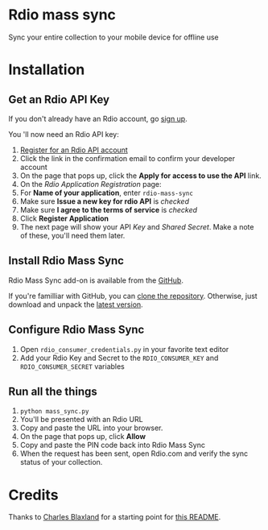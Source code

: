 # Rdio mass sync
Sync your entire collection to your mobile device for offline use

# Installation

## Get an Rdio API Key
If you don't already have an Rdio account, go [sign up](http://www.rdio.com/signup/).

You 'll now need an Rdio API key:

1. [Register for an Rdio API account](http://developer.rdio.com/member/register)
1. Click the link in the confirmation email to confirm your developer account
1. On the page that pops up, click the **Apply for access to use the API** link. 
1. On the *Rdio Application Registration* page:
 1. For **Name of your application**, enter `rdio-mass-sync`
 1. Make sure **Issue a new key for rdio API** is *checked*
 1. Make sure **I agree to the terms of service** is *checked*
 1. Click **Register Application**
1. The next page will show your API *Key* and *Shared Secret*. Make a note of these, you'll need them later.

## Install Rdio Mass Sync
Rdio Mass Sync add-on is available from the [GitHub](https://github.com/johnzimmerman/rdio-mass-sync).

If you're familliar with GitHub, you can [clone the repository](https://github.com/johnzimmerman/rdio-mass-sync). 
Otherwise, just download and unpack the [latest version](https://github.com/johnzimmerman/rdio-mass-sync/zipball/master).

## Configure Rdio Mass Sync
1. Open `rdio_consumer_credentials.py` in your favorite text editor
1. Add your Rdio Key and Secret to the `RDIO_CONSUMER_KEY` and `RDIO_CONSUMER_SECRET` variables

## Run all the things
1. `python mass_sync.py`
1. You'll be presented with an Rdio URL
1. Copy and paste the URL into your browser.
1. On the page that pops up, click **Allow**
1. Copy and paste the PIN code back into Rdio Mass Sync
1. When the request has been sent, open Rdio.com and verify the sync status of your collection.

# Credits
Thanks to [Charles Blaxland](https://github.com/ampedandwired) for a starting point for [this README](https://github.com/ampedandwired/rdio-xbmc/wiki).
